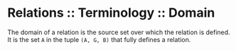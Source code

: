# Relations :: Terminology :: Domain




The domain of a relation is the source set over which the relation is defined. It is the set `A` in the tuple `(A, G, B)` that fully defines a relation.
